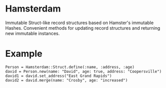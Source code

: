 # Hamsterdam #

Immutable Struct-like record structures based on Hamster's immutable Hashes.  Convenient methods for updating record structures and returning new immutable instances.

# Example #

    Person = Hamsterdam::Struct.define(:name, :address, :age)
    david = Person.new(name: "David", age: true, address: "Coopersville")
    david1 = david.set_address("East Grand Rapids")
    david2 = david.merge(name: "Crosby", age: "increased")
    
